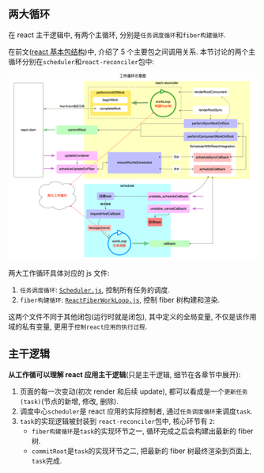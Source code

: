 ## 两大循环

在 react 主干逻辑中, 有两个主循环, 分别是`任务调度循环`和`fiber构建循环`.

在前文([react 基本包结构](http://www.7km.top/main/pkg-structure))中, 介绍了 5 个主要包之间调用关系. 本节讨论的两个主循环分别在`scheduler`和`react-reconciler`包中:

![img](assets/workloop.66f39102.png)

两大工作循环具体对应的 js 文件:

1. `任务调度循环`: [`Scheduler.js`](https://github.com/facebook/react/blob/v16.13.1/packages/scheduler/src/Scheduler.js), 控制所有任务的调度.
2. `fiber构建循环`: [`ReactFiberWorkLoop.js`](https://github.com/facebook/react/blob/v16.13.1/packages/react-reconciler/src/ReactFiberWorkLoop.js), 控制 fiber 树构建和渲染.

这两个文件不同于其他闭包(运行时就是闭包), 其中定义的全局变量, 不仅是该作用域的私有变量, 更用于`控制react应用的执行过程`.

## 主干逻辑

**从工作循可以理解 react 应用主干逻辑**(只是主干逻辑, 细节在各章节中展开):

1. 页面的每一次变动(初次 render 和后续 update), 都可以看成是一个`更新任务(task)`(节点的新增, 修改, 删除).
2. 调度中心`scheduler`是 react 应用的实际控制者, 通过`任务调度循环`来调度`task`.
3. `task`的实现逻辑被封装到 `react-reconciler`包中, 核心环节有 `2`:
   - `fiber构建循环`是`task`的实现环节之一, 循环完成之后会构建出最新的 fiber 树.
   - `commitRoot`是`task`的实现环节之二, 把最新的 fiber 树最终渲染到页面上, `task`完成.
